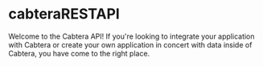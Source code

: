 # cabteraRESTAPI

Welcome to the Cabtera API! If you're looking to integrate your application with Cabtera or create your own application in concert with data inside of Cabtera, you have come to the right place.
